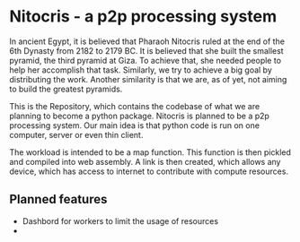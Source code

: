 # Nitocris - a p2p processing system

In ancient Egypt, it is believed that Pharaoh Nitocris ruled at the end of the 6th Dynasty from 2182 to 2179 BC. It is believed that she built the smallest pyramid, the third pyramid at Giza. To achieve that, she needed people to help her accomplish that task. Similarly, we try to achieve a big goal by distributing the work. Another similarity is that we are, as of yet, not aiming to build the greatest pyramids.

This is the Repository, which contains the codebase of what we are planning to become a python package. Nitocris is planned to be a p2p processing system. Our main idea is that python code is run on one computer, server or even thin client. 

The workload is intended to be a map function. This function is then pickled and compiled into web assembly. A link is then created, which allows any device, which has access to internet to contribute with compute resources.

## Planned features

- Dashbord for workers to limit the usage of resources
- 

